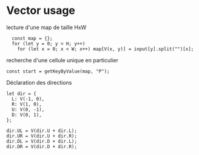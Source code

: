 # Vector usage

lecture d'une map de taille HxW
```
  const map = {};
  for (let y = 0; y < H; y++)
    for (let x = 0; x < W; x++) map[V(x, y)] = input[y].split("")[x];

```

recherche d'une cellule unique en particulier
```
const start = getKeyByValue(map, "P");
```

Déclaration des directions
```
let dir = {
  L: V(-1, 0),
  R: V(1, 0),
  U: V(0, -1),
  D: V(0, 1),
};

dir.UL = V(dir.U + dir.L);
dir.UR = V(dir.U + dir.R);
dir.DL = V(dir.D + dir.L);
dir.DR = V(dir.D + dir.R);
```
